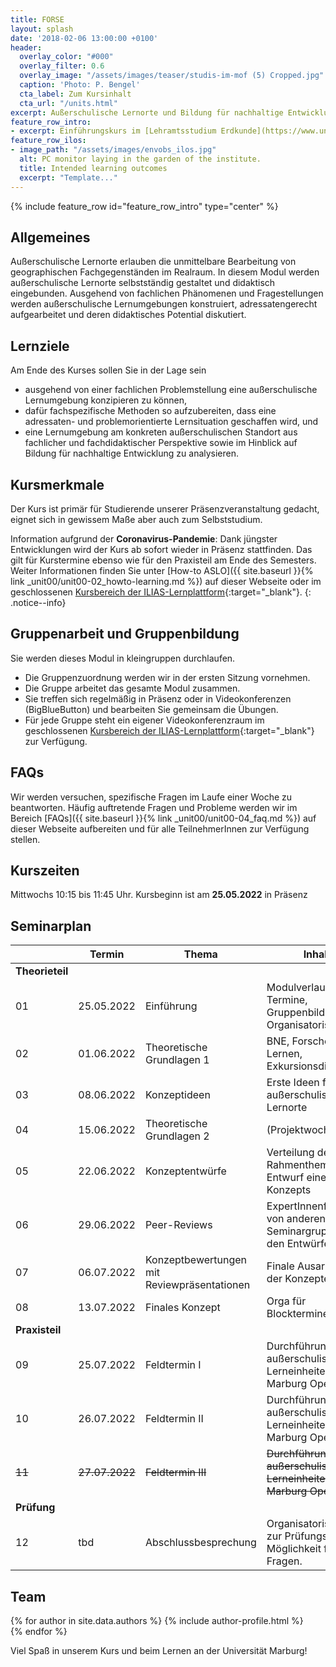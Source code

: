 ```yaml
---
title: FORSE
layout: splash
date: '2018-02-06 13:00:00 +0100'
header:
  overlay_color: "#000"
  overlay_filter: 0.6
  overlay_image: "/assets/images/teaser/studis-im-mof (5) Cropped.jpg"
  caption: 'Photo: P. Bengel'
  cta_label: Zum Kursinhalt
  cta_url: "/units.html"
excerpt: Außerschulische Lernorte und Bildung für nachhaltige Entwicklung im Geographieunterricht
feature_row_intro:
- excerpt: Einführungskurs im [Lehramtsstudium Erdkunde](https://www.uni-marburg.de/de/fb19/studium/studiengaenge/erdkunde-lehramt-gymnasium/herzlich-willkommen-beim-bachelor-geographie){:target="_blank"} an der Philipps Universität Marburg
feature_row_ilos:
- image_path: "/assets/images/envobs_ilos.jpg"
  alt: PC monitor laying in the garden of the institute.
  title: Intended learning outcomes
  excerpt: "Template..."
---
```


{% include feature_row id="feature_row_intro" type="center" %}


## Allgemeines 
Außerschulische Lernorte erlauben die unmittelbare Bearbeitung von geographischen Fachgegenständen im Realraum. In diesem Modul werden außerschulische Lernorte selbstständig gestaltet und didaktisch eingebunden. Ausgehend von fachlichen Phänomenen und Fragestellungen werden außerschulische Lernumgebungen konstruiert, adressatengerecht aufgearbeitet und deren didaktisches Potential diskutiert.

## Lernziele
Am Ende des Kurses sollen Sie in der Lage sein
* ausgehend von einer fachlichen Problemstellung eine außerschulische Lernumgebung konzipieren zu können,
* dafür fachspezifische Methoden so aufzubereiten, dass eine adressaten- und problemorientierte Lernsituation geschaffen wird, und
* eine Lernumgebung am konkreten außerschulischen Standort aus fachlicher und fachdidaktischer Perspektive sowie im Hinblick auf Bildung für nachhaltige Entwicklung zu analysieren.



## Kursmerkmale
Der Kurs ist primär für Studierende unserer Präsenzveranstaltung gedacht, eignet sich in gewissem Maße aber auch zum Selbststudium.

Information aufgrund der **Coronavirus-Pandemie**: Dank jüngster Entwicklungen wird der Kurs ab sofort wieder in Präsenz stattfinden. Das gilt für Kurstermine ebenso wie für den Praxisteil am Ende des Semesters. Weiter Informationen finden Sie unter [How-to ASLO]({{ site.baseurl }}{% link _unit00/unit00-02_howto-learning.md %}) auf dieser Webseite oder im geschlossenen [Kursbereich der ILIAS-Lernplattform](https://ilias.uni-marburg.de/goto.php?target=crs_2344330&client_id=UNIMR){:target="_blank"}.
{: .notice--info}


## Gruppenarbeit und Gruppenbildung
Sie werden dieses Modul in kleingruppen durchlaufen. 

* Die Gruppenzuordnung werden wir in der ersten Sitzung vornehmen.
* Die Gruppe arbeitet das gesamte Modul zusammen. 
* Sie treffen sich regelmäßig in Präsenz oder in Videokonferenzen (BigBlueButton) und bearbeiten Sie gemeinsam die Übungen. 
* Für jede Gruppe steht ein eigener Videokonferenzraum im geschlossenen [Kursbereich der ILIAS-Lernplattform](https://ilias.uni-marburg.de/goto.php?target=crs_2862848&client_id=UNIMR){:target="_blank"} zur Verfügung.


## FAQs

Wir werden versuchen, spezifische Fragen im Laufe einer Woche zu beantworten.
Häufig auftretende Fragen und Probleme werden wir im Bereich [FAQs]({{ site.baseurl }}{% link _unit00/unit00-04_faq.md %}) auf dieser Webseite aufbereiten und für alle TeilnehmerInnen zur Verfügung stellen.


## Kurszeiten
Mittwochs 10:15 bis 11:45 Uhr. Kursbeginn ist am <b>25.05.2022</b> in Präsenz 


## Seminarplan

|    | Termin | Thema | Inhalt  | 
|----|--------|-------|---------|
|**Theorieteil**  ||||
| 01 | 25.05.2022  | Einführung                     | Modulverlauf, Termine, Gruppenbildung, Organisatorisches  | 
| 02 | 01.06.2022  | Theoretische Grundlagen 1      | BNE, Forschendes Lernen, Exkursionsdidaktik | 
| 03 | 08.06.2022  | Konzeptideen     | Erste Ideen für außerschulische Lernorte  |
| 04 | 15.06.2022  | Theoretische Grundlagen 2      | (Projektwoche) | 
| 05 | 22.06.2022  | Konzeptentwürfe     | Verteilung der Rahmenthemen / Entwurf eines AsLo-Konzepts  |
| 06 | 29.06.2022  | Peer-Reviews     | ExpertInnenfeedback von anderen Seminargruppen zu den Entwürfen |
| 07 | 06.07.2022  | Konzeptbewertungen mit Reviewpräsentationen       | Finale Ausarbeitung der Konzepte | 
| 08 | 13.07.2022  | Finales Konzept      | Orga für Blocktermine  | 
| **Praxisteil**  ||||
| 09 | 25.07.2022 | Feldtermin I              | Durchführung außerschulischer Lerneinheiten im Marburg Open Forest | 
| 10 | 26.07.2022 | Feldtermin II             | Durchführung außerschulischer Lerneinheiten im Marburg Open Forest | 
| <s>11<s/> | <s>27.07.2022<s/> | <s>Feldtermin III<s/>            | <s>Durchführung außerschulischer Lerneinheiten im Marburg Open Forest<s/> | 
| **Prüfung**  ||||
| 12 | tbd  | Abschlussbesprechung	    | Organisatorisches zur Prüfungsleistung. Möglichkeit für Fragen. | 




## Team
{% for author in site.data.authors %} 
  {% include author-profile.html %}
 <br /> 
{% endfor %}


Viel Spaß in unserem Kurs und beim Lernen an der Universität Marburg!
